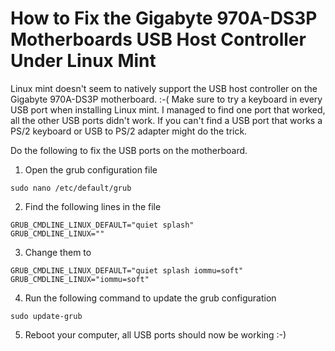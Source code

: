How to Fix the Gigabyte 970A-DS3P Motherboards USB Host Controller Under Linux Mint
===================================================================================

Linux mint doesn't seem to natively support the USB host controller on the Gigabyte 970A-DS3P motherboard. :-( Make sure to try a keyboard in every USB port when installing Linux mint. I managed to find one port that worked, all the other USB ports didn't work. If you can't find a USB port that works a PS/2 keyboard or USB to PS/2 adapter might do the trick.

Do the following to fix the USB ports on the motherboard.

1. Open the grub configuration file
```
sudo nano /etc/default/grub
```

2. Find the following lines in the file
```
GRUB_CMDLINE_LINUX_DEFAULT="quiet splash"
GRUB_CMDLINE_LINUX=""
```

3. Change them to
```
GRUB_CMDLINE_LINUX_DEFAULT="quiet splash iommu=soft"
GRUB_CMDLINE_LINUX="iommu=soft"
```

4. Run the following command to update the grub configuration
```
sudo update-grub
```

5. Reboot your computer, all USB ports should now be working :-)
